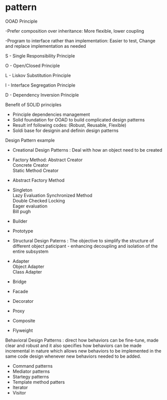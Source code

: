 # pattern

OOAD Principle
  
-Prefer composition over inheritance: More flexible, lower coupling  
  
-Program to interface rather than implementation: Easier to test, Change and replace implementation as needed  

  
S - Single Responsibility Principle  
  
O - Open/Closed Principle  
  
L - Liskov Substitution Principle  
  
I - Interface Segregation Principle  
  
D - Dependency Inversion Principle  

Benefit of SOLID principles  
- Principle dependencies management  
- Solid foundation for OOAD to build complicated design patterns  
- Result inf following codes: (Robust, Reusable, Flexible)  
- Soldi base for designin and definin design patterns  
   
   
Design Pattern example  
  
* Creational Design Patterns : Deal with how an object need to be created 
  
- Factory Method: 
Abstract Creator  
Concrete Creator  
Static Method Creator  
  
- Abstract Factory Method  
  
- Singleton  
Lazy Evaluation
Synchronized Method  
Double Checked Locking  
Eager evaluation  
Bill pugh  
  
- Builder  
  
- Prototype  
  
* Structural Design Paterns : The objective to simplify the structure of different object paticipant - 
                              enhancing decoupling and isolation of the entire subsystem
  
- Adapter  
Object Adapter  
Class Adapter  
  
- Bridge  
   
- Facade  
- Decorator  
- Proxy  
- Composite  
- Flyweight
  
Behavioral Design Patterns : direct how behaviors can be fine-tune, made clear and robust and 
                             it also specifies how behaviors can be made incremental in nature which allows 
                             new behaviors to be implemented in the same code design whenever new behaviors needed to be added.
   
- Command patterns  
- Mediator patterns  
- Startegy patterns  
- Template method patters  
- Iterator  
- Visitor  
